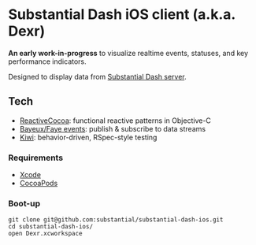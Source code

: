 # Substantial Dash iOS client (a.k.a. Dexr)

**An early work-in-progress** to visualize realtime events, statuses, and key performance indicators.

Designed to display data from [Substantial Dash server](https://github.com/substantial/substantial-dash-server).

## Tech

* [ReactiveCocoa](https://github.com/ReactiveCocoa/ReactiveCocoa): functional reactive patterns in Objective-C
* [Bayeux/Faye events](https://github.com/m1entus/MZFayeClient): publish & subscribe to data streams
* [Kiwi](https://github.com/kiwi-bdd/Kiwi): behavior-driven, RSpec-style testing

### Requirements

* [Xcode](https://developer.apple.com/xcode/downloads/)
* [CocoaPods](http://cocoapods.org/)

### Boot-up

    git clone git@github.com:substantial/substantial-dash-ios.git
    cd substantial-dash-ios/
    open Dexr.xcworkspace

